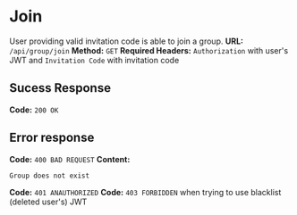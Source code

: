# Join
User providing valid invitation code is able to join a group.
**URL:** `/api/group/join`
**Method:** `GET`
**Required Headers:** `Authorization` with user's JWT and `Invitation Code` with invitation code

## Sucess Response
**Code:** `200 OK`

## Error response
**Code:** `400 BAD REQUEST` 
**Content:**
```
Group does not exist
```
**Code:** `401 ANAUTHORIZED` 
**Code:** `403 FORBIDDEN` when trying to use blacklist (deleted user's) JWT 
